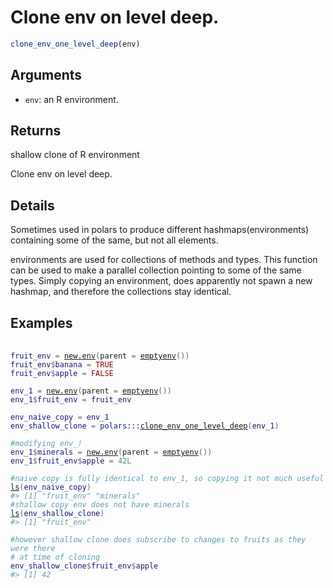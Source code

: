 # Clone env on level deep.

```r
clone_env_one_level_deep(env)
```

## Arguments

- `env`: an R environment.

## Returns

shallow clone of R environment

Clone env on level deep.

## Details

Sometimes used in polars to produce different hashmaps(environments) containing some of the same, but not all elements.

environments are used for collections of methods and types. This function can be used to make a parallel collection pointing to some of the same types. Simply copying an environment, does apparently not spawn a new hashmap, and therefore the collections stay identical.

## Examples

<pre class='r-example'> <code> <span class='r-in'><span></span></span>
<span class='r-in'><span><span class='va'>fruit_env</span> <span class='op'>=</span> <span class='fu'><a href='https://rdrr.io/r/base/environment.html'>new.env</a></span><span class='op'>(</span>parent <span class='op'>=</span> <span class='fu'><a href='https://rdrr.io/r/base/environment.html'>emptyenv</a></span><span class='op'>(</span><span class='op'>)</span><span class='op'>)</span></span></span>
<span class='r-in'><span><span class='va'>fruit_env</span><span class='op'>$</span><span class='va'>banana</span> <span class='op'>=</span> <span class='cn'>TRUE</span></span></span>
<span class='r-in'><span><span class='va'>fruit_env</span><span class='op'>$</span><span class='va'>apple</span> <span class='op'>=</span> <span class='cn'>FALSE</span></span></span>
<span class='r-in'><span></span></span>
<span class='r-in'><span><span class='va'>env_1</span> <span class='op'>=</span> <span class='fu'><a href='https://rdrr.io/r/base/environment.html'>new.env</a></span><span class='op'>(</span>parent <span class='op'>=</span> <span class='fu'><a href='https://rdrr.io/r/base/environment.html'>emptyenv</a></span><span class='op'>(</span><span class='op'>)</span><span class='op'>)</span></span></span>
<span class='r-in'><span><span class='va'>env_1</span><span class='op'>$</span><span class='va'>fruit_env</span> <span class='op'>=</span> <span class='va'>fruit_env</span></span></span>
<span class='r-in'><span></span></span>
<span class='r-in'><span><span class='va'>env_naive_copy</span> <span class='op'>=</span> <span class='va'>env_1</span></span></span>
<span class='r-in'><span><span class='va'>env_shallow_clone</span> <span class='op'>=</span> <span class='fu'>polars</span><span class='fu'>:::</span><span class='fu'><a href='https://rdrr.io/pkg/polars/man/clone_env_one_level_deep.html'>clone_env_one_level_deep</a></span><span class='op'>(</span><span class='va'>env_1</span><span class='op'>)</span></span></span>
<span class='r-in'><span></span></span>
<span class='r-in'><span><span class='co'>#modifying env_!</span></span></span>
<span class='r-in'><span><span class='va'>env_1</span><span class='op'>$</span><span class='va'>minerals</span> <span class='op'>=</span> <span class='fu'><a href='https://rdrr.io/r/base/environment.html'>new.env</a></span><span class='op'>(</span>parent <span class='op'>=</span> <span class='fu'><a href='https://rdrr.io/r/base/environment.html'>emptyenv</a></span><span class='op'>(</span><span class='op'>)</span><span class='op'>)</span></span></span>
<span class='r-in'><span><span class='va'>env_1</span><span class='op'>$</span><span class='va'>fruit_env</span><span class='op'>$</span><span class='va'>apple</span> <span class='op'>=</span> <span class='fl'>42L</span></span></span>
<span class='r-in'><span></span></span>
<span class='r-in'><span><span class='co'>#naive copy is fully identical to env_1, so copying it not much useful</span></span></span>
<span class='r-in'><span><span class='fu'><a href='https://rdrr.io/r/base/ls.html'>ls</a></span><span class='op'>(</span><span class='va'>env_naive_copy</span><span class='op'>)</span></span></span>
<span class='r-out co'><span class='r-pr'>#&gt;</span> [1] "fruit_env" "minerals" </span>
<span class='r-in'><span><span class='co'>#shallow copy env does not have minerals</span></span></span>
<span class='r-in'><span><span class='fu'><a href='https://rdrr.io/r/base/ls.html'>ls</a></span><span class='op'>(</span><span class='va'>env_shallow_clone</span><span class='op'>)</span></span></span>
<span class='r-out co'><span class='r-pr'>#&gt;</span> [1] "fruit_env"</span>
<span class='r-in'><span></span></span>
<span class='r-in'><span><span class='co'>#however shallow clone does subscribe to changes to fruits as they were there</span></span></span>
<span class='r-in'><span><span class='co'># at time of cloning</span></span></span>
<span class='r-in'><span><span class='va'>env_shallow_clone</span><span class='op'>$</span><span class='va'>fruit_env</span><span class='op'>$</span><span class='va'>apple</span></span></span>
<span class='r-out co'><span class='r-pr'>#&gt;</span> [1] 42</span>
 </code></pre>